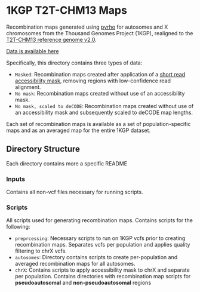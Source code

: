 # 1KGP T2T-CHM13 Maps

Recombination maps generated using [pyrho](https://github.com/popgenmethods/pyrho) for autosomes and X chromosomes from the Thousand Genomes Project (1KGP), realigned to the [T2T-CHM13 reference genome v2.0](https://github.com/marbl/CHM13). 

[Data is available here](https://drive.google.com/drive/folders/1XHpFu_SLAtgF3kZuzRC1WeH5LXtIv4NW?usp=sharing)

Specifically, this directory contains three types of data:

* `Masked`: Recombination maps created after application of a [short read accessibility mask](https://github.com/marbl/CHM13), removing regions with low-confidence read alignment.
* `No mask`: Recombination maps created without use of an accessibility mask.
* `No mask, scaled to deCODE`:  Recombination maps created without use of an accessibility mask and subsequently scaled to deCODE map lengths.

Each set of recombination maps is available as a set of population-specific maps and as an averaged map for the entire 1KGP dataset. 

## Directory Structure

Each directory contains more a specific README 

### Inputs

Contains all non-vcf files necessary for running scripts.

### Scripts

All scripts used for generating recombination maps. Contains scripts for the following:

* `preprcessing`: Necessary scripts to run on 1KGP vcfs prior to creating recombination maps. Separates vcfs per population and applies quality filtering to chrX vcfs. 
* `autosomes`: Directory contains scripts to create per-population and averaged recombination maps for all autosomes. 
* `chrX`: Contains scripts to apply accessibility mask to chrX and separate per population. Contains directories with recombination map scripts for **pseudoautosomal** and **non-pseudoautosomal** regions 

